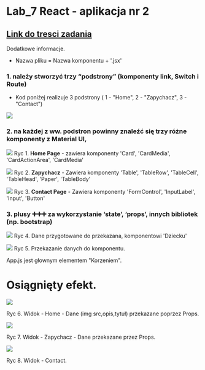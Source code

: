 # Lab_7  React - aplikacja nr 2
 
## [Link do tresci zadania](https://zacniewski.gitlab.io/teaching/2020-serwisy-www/)

Dodatkowe informacje.
- Nazwa pliku = Nazwa komponentu + '.jsx'

### 1. należy stworzyć trzy “podstrony” (komponenty link, Switch i Route) 
* Kod poniżej realizuje 3 podstrony ( 1 - "Home", 2 - "Zapychacz", 3 - "Contact")

![](./md_files/appjs.png)

### 2. na każdej z ww. podstron powinny znaleźć się trzy różne komponenty z Material UI,
![](./md_files/Home_code.png)
Ryc 1. **Home Page** - zawiera komponenty 'Card', 'CardMedia', 'CardActionArea', 'CardMedia'

![](./md_files/Zapychacz_code.png)
Ryc 2. **Zapychacz** - Zawiera komponenty 'Table', 'TableRow', 'TableCell', 'TableHead', 'Paper', 'TableBody'

![](./md_files/Contact_code.png)
Ryc 3. **Contact Page** - Zawiera komponenty 'FormControl', 'InputLabel', 'Input', 'Button'


### 3. plusy ➕➕➕ za wykorzystanie ‘state’, ‘props’, innych bibliotek (np. bootstrap)
![](./md_files/appjs_data.png)
Ryc 4. Dane przygotowane do przekazana, komponentowi 'Dziecku'

![](./md_files/appjs.png)
Ryc 5. Przekazanie danych do komponentu. 

App.js jest głownym elementem "Korzeniem".


# Osiągnięty efekt.

![](./md_files/home.png)

Ryc 6. Widok - Home - Dane (img src,opis,tytuł) przekazane poprzez Props. 

![](./md_files/zapychacz.png)

Ryc 7. Widok - Zapychacz - Dane przekazane przez Props. 

![](./md_files/contact.png)

Ryc 8. Widok - Contact. 








